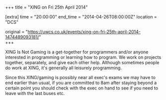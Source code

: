 +++
title = "XING on Fri 25th April 2014"

[extra]
time = "20:00:00"
end_time = "2014-04-26T08:00:00Z"
location = "DCS"

original = "https://uwcs.co.uk/events/xing-on-fri-25th-april-2014-1474489093181/"    
+++

XING Is Not Gaming is a get-together for programmers and/or anyone interested in programming or learning how to program. We work on projects together, separately, and give each other help. Although sometimes people do work at XING, it's generally all leisurely programming.

Since this XING/gaming is possibly near all exec's exams we may have to end earlier than usual, if you are committed to 8am after staying beyond a certain point you should check with the exec on hand to see if you need to leave with the last buses etc.

